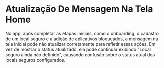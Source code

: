 # Atualização De Mensagem Na Tela Home

No app, após completar as etapas iniciais, como o onboarding, o cadastro de um local seguro e a adição de aplicativos bloqueados, a mensagem na tela inicial pode não atualizar corretamente para refletir essas ações. Em vez de mostrar o status atualizado, ela pode continuar exibindo "Local seguro ainda não definido", causando confusão sobre o status atual dos locais seguros configurados.
